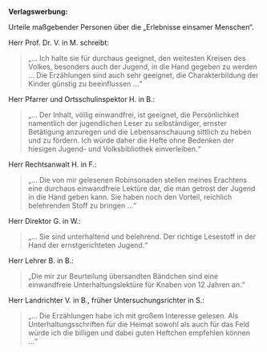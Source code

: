 __Verlagswerbung:__

 
Urteile maßgebender Personen über die „Erlebnisse einsamer Menschen“.

Herr Prof. Dr. V. in M. schreibt:

> „… Ich halte sie für durchaus geeignet, den weitesten Kreisen des Volkes, besonders auch der Jugend, in die Hand gegeben zu werden … Die Erzählungen sind auch sehr geeignet, die Charakterbildung der Kinder günstig zu beeinflussen …“

Herr Pfarrer und Ortsschulinspektor H. in B.:

> „… Der Inhalt, völlig einwandfrei, ist geeignet, die Persönlichkeit namentlich der jugendlichen Leser zu selbständiger, ernster Betätigung anzuregen und die Lebensanschauung sittlich zu heben und zu fördern. Ich würde daher die Hefte ohne Bedenken der hiesigen Jugend- und Volksbibliothek einverleiben.“

Herr Rechtsanwalt H. in F.:

> „… Die von mir gelesenen Robinsonaden stellen meines Erachtens eine durchaus einwandfreie Lektüre dar, die man getrost der Jugend in die Hand geben kann.  Sie haben noch den Vorteil, reichlich belehrenden Stoff zu bringen …“

Herr Direktor G. in W.:

> „… Sie sind unterhaltend und belehrend. Der richtige Lesestoff in der Hand der ernstgerichteten Jugend.“

Herr Lehrer B. in B.:

> „Die mir zur Beurteilung übersandten Bändchen sind eine einwandfreie Unterhaltungslektüre für Knaben von 12 Jahren an.“

Herr Landrichter V. in B., früher Untersuchungsrichter in S.:

> „… Die Erzählungen habe ich mit großem Interesse gelesen. Als Unterhaltungsschriften für die Heimat sowohl als auch für das Feld würde ich die billigen und dabei guten Heftchen empfehlen können …“

